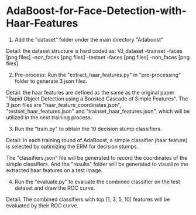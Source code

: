 # AdaBoost-for-Face-Detection-with-Haar-Features

1. Add the "dataset" folder under the main directory "Adaboost"

Detail: the dataset structure is hard coded as:
VJ_dataset
	-trainset
		-faces
			[png files]
		-non_faces
			[png files]
	-testset
		-faces
			[png files]
		-non_faces
			[png files]


2. Pre-process: Run the "extract_haar_features.py" in "pre-processing" folder to generate 3 json files. 

Detail: the haar features are defined as the same as the original paper "Rapid Object Detection using a Boosted Cascade of Simple Features". The 3 json files are "haar_feature_coordinates.json", "testset_haar_features.json" and "trainset_haar_features.json", which will be utilized in the next training process.

3. Run the "train.py" to obtain the 10 decision stump classifiers. 

Detail: In each training round of AdaBoost, a simple classifier (haar feature) is selected by optimizing the ERM for decision stumps. 

The "classifiers.json" file will be generated to record the coordinates of the simple classifiers. And the "results" folder will be generated to visualize the extracted haar features on a test image.

4. Run the "evaluate.py" to evaluate the combined classifier on the test dataset and draw the ROC curve.

Detail: The combined classifiers with top [1, 3, 5, 10] features will be evaluated by their ROC curve.


